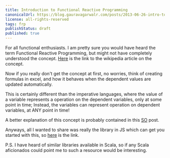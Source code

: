 ```yaml
---
title: Introduction to Functional Reactive Programming
canonicalUrl: https://blog.gauravagarwalr.com/posts/2013-06-26-intro-to-frp/
license: all-rights-reserved
tags: frp
publishStatus: draft
published: true
---
```


For all functional enthusiasts. I am pretty sure you would have heard the term Functional Reactive Programming, but might not have completely understood the concept. [Here][wikipedia] is the link to the wikipedia article on the concept.

Now if you really don't get the concept at first, no worries, think of creating formulas in excel, and how it behaves when the dependent values are updated automatically.

This is certainly different than the imperative languages, where the value of a variable represents a operation on the dependent variables, only at some point in time; Instead, the variables can represent operation on dependent variables, at ANY point in time!

A better explanation of this concept is probably contained in this [SO][stack-overflow] post.

Anyways, all I wanted to share was really the library in JS which can get you started with this, so [here][reactive.js] is the link.

P.S. I have heard of similar libraries available in Scala, so if any Scala aficionados could point me to such a resource would be interesting.

[wikipedia]: http://en.wikipedia.org/wiki/Functional_reactive_programming
[stack-overflow]: http://stackoverflow.com/questions/1028250/what-is-functional-reactive-programming
[reactive.js]: https://github.com/mattbaker/Reactive.js
